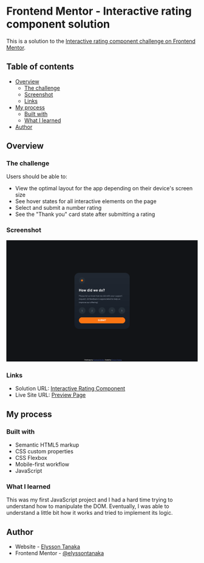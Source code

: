 # Frontend Mentor - Interactive rating component solution

This is a solution to the [Interactive rating component challenge on Frontend Mentor](https://www.frontendmentor.io/challenges/interactive-rating-component-koxpeBUmI).


## Table of contents

- [Overview](#overview)
  - [The challenge](#the-challenge)
  - [Screenshot](#screenshot)
  - [Links](#links)
- [My process](#my-process)
  - [Built with](#built-with)
  - [What I learned](#what-i-learned)
- [Author](#author)


## Overview

### The challenge

Users should be able to:

- View the optimal layout for the app depending on their device's screen size
- See hover states for all interactive elements on the page
- Select and submit a number rating
- See the "Thank you" card state after submitting a rating

### Screenshot

![](./images/Screenshot_Interactive_rating_component.png)

### Links

- Solution URL: [Interactive Rating Component](https://github.com/elyssontanaka/7_interactive_rating_component)
- Live Site URL: [Preview Page](https://elyssontanaka.github.io/7_interactive_rating_component/)


## My process

### Built with

- Semantic HTML5 markup
- CSS custom properties
- CSS Flexbox
- Mobile-first workflow
- JavaScript

### What I learned

This was my first JavaScript project and I had a hard time trying to understand how to manipulate the DOM. Eventually, I was able to understand a little bit how it works and tried to implement its logic.


## Author

- Website - [Elysson Tanaka](https://elyssontanaka.github.io)
- Frontend Mentor - [@elyssontanaka](https://www.frontendmentor.io/profile/elyssontanaka)
